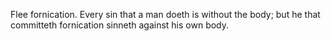 Flee fornication. Every sin that a man doeth is without the body; but he that committeth fornication sinneth against his own body.
